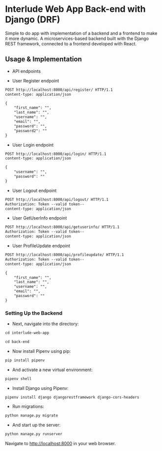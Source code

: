 # Interlude Web App Back-end with Django (DRF)

Simple to do app with implementation of a backend and a frontend to make it more dynamic.
A microservices-based backend built with the Django REST framework, connected to a frontend developed with React.

## Usage & Implementation

- API endpoints

- User Register endpoint

```markdown
POST http://localhost:8000/api/register/ HTTP/1.1
content-type: application/json

{
    "first_name": "",
    "last_name": "",
    "username": "",
    "email": "",
    "password": "",
    "password2": ""
}
```

- User Login endpoint

```markdown
POST http://localhost:8000/api/login/ HTTP/1.1
content-type: application/json

{
    "username": "",
    "password": ""
}
```

- User Logout endpoint

```markdown
POST http://localhost:8000/api/logout/ HTTP/1.1
Authorization: Token --valid token--
content-type: application/json
```

- User GetUserInfo endpoint

```markdown
POST http://localhost:8000/api/getuserinfo/ HTTP/1.1
Authorization: Token --valid token--
content-type: application/json
```

- User ProfileUpdate endpoint

```markdown
POST http://localhost:8000/api/profileupdate/ HTTP/1.1
Authorization: Token --valid token--
content-type: application/json

{
    "first_name": "",
    "last_name": "",
    "username": "",
    "email": "",
    "password": ""
}
```

### Setting Up the Backend

- Next, navigate into the directory:

```markdown
cd interlude-web-app 
```

```markdown
cd back-end
```

- Now install Pipenv using pip:

```markdown
pip install pipenv
```

- And activate a new virtual environment:

```markdown
pipenv shell
```

- Install Django using Pipenv:

```markdown
pipenv install django djangorestframework django-cors-headers
```

- Run migrations:

```markdown
python manage.py migrate
```

- And start up the server:

```markdown
python manage.py runserver
```

Navigate to <http://localhost:8000> in your web browser.

